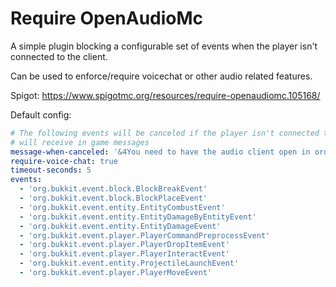 # Require OpenAudioMc
A simple plugin blocking a configurable set of events when the player isn't connected to the client.

Can be used to enforce/require voicechat or other audio related features.

Spigot: https://www.spigotmc.org/resources/require-openaudiomc.105168/

Default config:
```yaml
# The following events will be canceled if the player isn't connected to voice chat, and the player
# will receive in game messages
message-when-canceled: '&4You need to have the audio client open in order to do this (/audio)'
require-voice-chat: true
timeout-seconds: 5
events:
  - 'org.bukkit.event.block.BlockBreakEvent'
  - 'org.bukkit.event.block.BlockPlaceEvent'
  - 'org.bukkit.event.entity.EntityCombustEvent'
  - 'org.bukkit.event.entity.EntityDamageByEntityEvent'
  - 'org.bukkit.event.entity.EntityDamageEvent'
  - 'org.bukkit.event.player.PlayerCommandPreprocessEvent'
  - 'org.bukkit.event.player.PlayerDropItemEvent'
  - 'org.bukkit.event.player.PlayerInteractEvent'
  - 'org.bukkit.event.entity.ProjectileLaunchEvent'
  - 'org.bukkit.event.player.PlayerMoveEvent'
```
